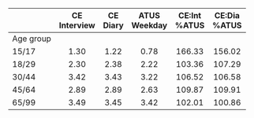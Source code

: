 
|                      | CE<br>Interview |  CE<br>Diary | ATUS<br>Weekday | CE:Int<br>%ATUS | CE:Dia<br>%ATUS |
| -------------------- | :----------: | :----------: | :----------: | :----------: | :----------: |
| Age group            |              |              |              |              |              |
| 15/17                |         1.30 |         1.22 |         0.78 |       166.33 |       156.02 |
| 18/29                |         2.30 |         2.38 |         2.22 |       103.36 |       107.29 |
| 30/44                |         3.42 |         3.43 |         3.22 |       106.52 |       106.58 |
| 45/64                |         2.89 |         2.89 |         2.63 |       109.87 |       109.91 |
| 65/99                |         3.49 |         3.45 |         3.42 |       102.01 |       100.86 |

